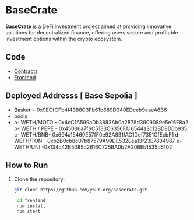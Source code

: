 # BaseCrate

**BaseCrate** is a DeFi investment project aimed at providing innovative solutions for decentralized finance, offering users secure and profitable investment options within the crypto ecosystem.

## Code

- [Contracts](https://github.com/BaseCrate/frontend)  
- [Frontend](https://github.com/BaseCrate/basecrate-contracts)

## Deployed Addresss [ Base Sepolia ] 
   - Basket = 0x9ECfCFb4f4388C3Fb61b689D340EDceb9eaeA6B6
   - pools
   - a- WETH/MOTO - 0x4cC1A599aDb3883Ab0a2B78d3909089e5e16F8a2
     b- WETH / PEPE -  0x45036a7f6C5133C6356FA16544a3c12BD8D0b935
     c- WETH/BNB- 0x694a15469E57fF0e92A831fAC1Def7351CfEcbF1
     d-WETH/TON - 0xb2B0cb8c07b87579A99DE532Eea13f23E7834987
     e-WETH/UNI -0x134c42B5085d2616C725BA0b2A208Eb1535d5102


## How to Run

1. Clone the repository:
   ```bash
   git clone https://github.com/your-org/basecrate.git

    cd frontend
    npm install 
    npm start 
